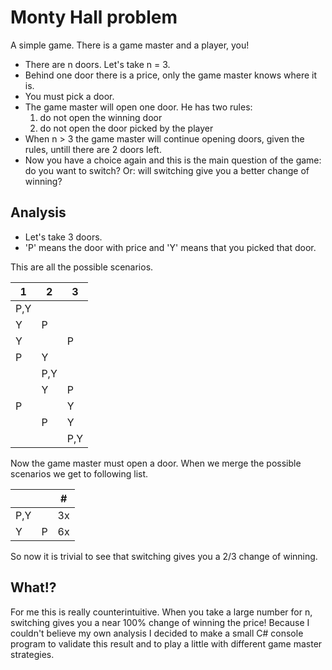 # Monty Hall problem
A simple game. There is a game master and a player, you!
- There are n doors. Let's take n = 3.
- Behind one door there is a price, only the game master knows where it is.
- You must pick a door.
- The game master will open one door. He has two rules:
  1. do not open the winning door
  2. do not open the door picked by the player
- When n > 3 the game master will continue opening doors, given the rules, untill there are 2 doors left.
- Now you have a choice again and this is the main question of the game: do you want to switch? Or: will switching give you a better change of winning?

## Analysis
- Let's take 3 doors.
- 'P' means the door with price and 'Y' means that you picked that door.

This are all the possible scenarios.

| 1 | 2 | 3 |
| ------ | ------ | ------ |
| P,Y | | |
| Y | P | |
| Y | | P |
| P | Y | |
| | P,Y | |
| | Y | P |
| P | | Y |
| | P | Y |
| | | P,Y |

Now the game master must open a door. When we merge the possible scenarios we get to following list.

|  |  | # |
| ------ | ------ | ------ |
| P,Y | | 3x |
| Y | P | 6x |

So now it is trivial to see that switching gives you a 2/3 change of winning.

## What!?
For me this is really counterintuitive. When you take a large number for n, switching gives you a near 100% change of winning the price! Because I couldn't believe my own analysis I decided to make a small C# console program to validate this result and to play a little with different game master strategies.
